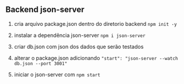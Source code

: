 ## Backend json-server

1. cria arquivo package.json dentro do diretorio backend `npm init -y`

2. instalar a dependência json-server `npm i json-server`

3. criar db.json com json dos dados que serão testados

4. alterar o package.json adicionando `"start": "json-server --watch db.json --port 3001"`

5. iniciar o json-server com `npm start`